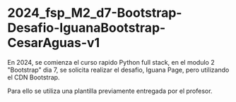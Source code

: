 # 2024_fsp_M2_d7-Bootstrap-Desafio-IguanaBootstrap-CesarAguas-v1
En 2024, se comienza el curso rapido Python full stack, en el modulo 2 "Bootstrap" dia 7, se solicita realizar el desafio, Iguana Page, pero utilizando el CDN Bootstrap.

Para ello se utiliza una plantilla previamente entregada por el profesor.
